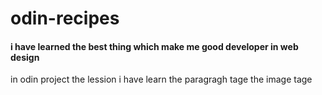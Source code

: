 # odin-recipes
#### i have learned the best thing which make me good developer in web design
in odin project the lession i have learn the paragragh tage the image tage